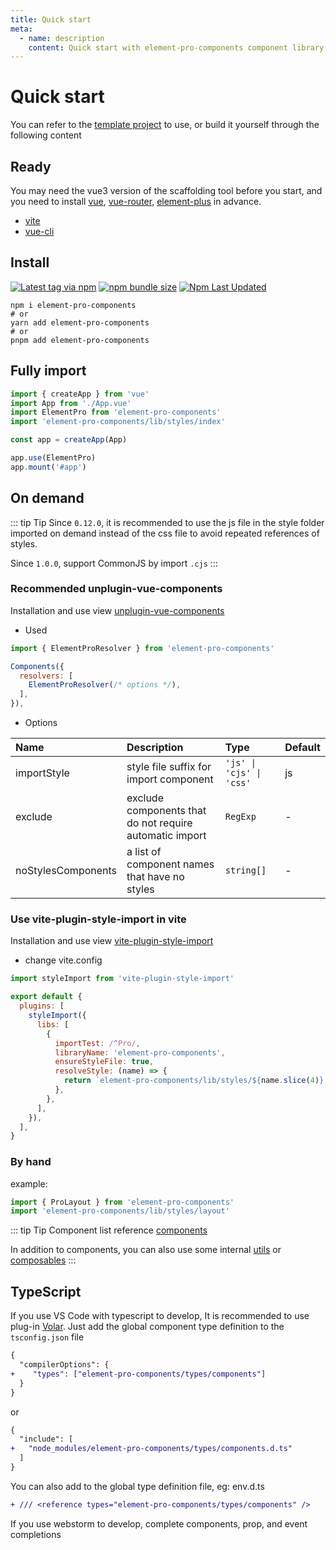 ```yaml
---
title: Quick start
meta:
  - name: description
    content: Quick start with element-pro-components component library
---
```


# Quick start

You can refer to the [template project](https://github.com/tolking/element-admin-template) to use, or build it yourself through the following content

## Ready

You may need the vue3 version of the scaffolding tool before you start, and you need to install [vue](https://vuejs.org/), [vue-router](https://router.vuejs.org/), [element-plus](https://element-plus.org/) in advance.

- [vite](https://vitejs.dev/)
- [vue-cli](https://cli.vuejs.org/)

## Install

[![Latest tag via npm](https://img.shields.io/npm/v/element-pro-components.svg?style=flat-square&logo=npm)](https://npmjs.com/package/element-pro-components)
[![npm bundle size](https://img.shields.io/bundlephobia/minzip/element-pro-components?label=minzip&logo=npm&style=flat-square)](https://npmjs.com/package/element-pro-components)
[![Npm Last Updated](https://img.shields.io/badge/dynamic/json.svg?style=flat-square&logo=npm&label=last%20release&url=http%3A%2F%2Fregistry.npmjs.org%2Felement-pro-components&query=$.time.modified)](https://www.npmjs.com/package/element-pro-components)

```
npm i element-pro-components
# or
yarn add element-pro-components
# or
pnpm add element-pro-components
```

## Fully import

```js
import { createApp } from 'vue'
import App from './App.vue'
import ElementPro from 'element-pro-components'
import 'element-pro-components/lib/styles/index'

const app = createApp(App)

app.use(ElementPro)
app.mount('#app')
```

## On demand

::: tip Tip
Since `0.12.0`, it is recommended to use the js file in the style folder imported on demand instead of the css file to avoid repeated references of styles.

Since `1.0.0`, support CommonJS by import `.cjs`
:::

### Recommended unplugin-vue-components

Installation and use view [unplugin-vue-components](https://www.npmjs.com/package/unplugin-vue-components)

- Used

```js
import { ElementProResolver } from 'element-pro-components'

Components({
  resolvers: [
    ElementProResolver(/* options */),
  ],
}),
```

- Options

| Name               | Description                                             | Type                     | Default |
| :----------------- | :------------------------------------------------------ | :----------------------- | :------ |
| importStyle        | style file suffix for import component                  | `'js' \| 'cjs' \| 'css'` | js      |
| exclude            | exclude components that do not require automatic import | `RegExp`                 | -       |
| noStylesComponents | a list of component names that have no styles           | `string[]`               | -       |

### Use vite-plugin-style-import in vite

Installation and use view [vite-plugin-style-import](https://github.com/anncwb/vite-plugin-style-import)

- change vite.config

```js
import styleImport from 'vite-plugin-style-import'

export default {
  plugins: [
    styleImport({
      libs: [
        {
          importTest: /^Pro/,
          libraryName: 'element-pro-components',
          ensureStyleFile: true,
          resolveStyle: (name) => {
            return `element-pro-components/lib/styles/${name.slice(4)}.css`
          },
        },
      ],
    }),
  ],
}
```

### By hand

example:

```js
import { ProLayout } from 'element-pro-components'
import 'element-pro-components/lib/styles/layout'
```

::: tip Tip
Component list reference [components](https://github.com/tolking/element-pro-components/blob/master/src/components.ts)

In addition to components, you can also use some internal [utils](https://github.com/tolking/element-pro-components/blob/master/src/utils/) or [composables](https://github.com/tolking/element-pro-components/blob/master/src/composables/)
:::

## TypeScript

If you use VS Code with typescript to develop, It is recommended to use plug-in [Volar](https://marketplace.visualstudio.com/items?itemName=johnsoncodehk.volar). Just add the global component type definition to the `tsconfig.json` file

```diff
{
  "compilerOptions": {
+    "types": ["element-pro-components/types/components"]
  }
}
```

or

```diff
{
  "include": [
+   "node_modules/element-pro-components/types/components.d.ts"
  ]
}
```

You can also add to the global type definition file, eg: env.d.ts

```diff
+ /// <reference types="element-pro-components/types/components" />
```

If you use webstorm to develop, complete components, prop, and event completions
